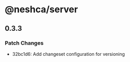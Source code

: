 # @neshca/server

## 0.3.3

### Patch Changes

-   32bc1d6: Add changeset configuration for versioning
